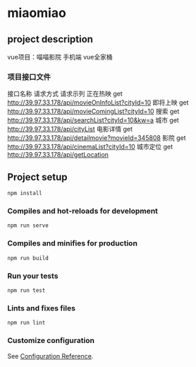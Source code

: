 # miaomiao

## project description
vue项目：喵喵影院 手机端
vue全家桶

### 项目接口文件
接口名称	请求方式	请求示列
正在热映	get	       http://39.97.33.178/api/movieOnInfoList?cityId=10
即将上映	get        http://39.97.33.178/api/movieComingList?cityId=10
搜索	    get        http://39.97.33.178/api/searchList?cityId=10&kw=a
城市	    get	       http://39.97.33.178/api/cityList
电影详情	get	       http://39.97.33.178/api/detailmovie?movieId=345808
影院	    get   	   http://39.97.33.178/api/cinemaList?cityId=10
城市定位	get	       http://39.97.33.178/api/getLocation

## Project setup
```
npm install
```

### Compiles and hot-reloads for development
```
npm run serve
```

### Compiles and minifies for production
```
npm run build
```

### Run your tests
```
npm run test
```

### Lints and fixes files
```
npm run lint
```

### Customize configuration
See [Configuration Reference](https://cli.vuejs.org/config/).
